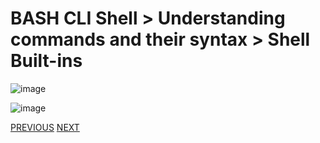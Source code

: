 # BASH CLI Shell > Understanding commands and their syntax > Shell Built-ins

![image](https://user-images.githubusercontent.com/36435980/148658370-75f3de15-ecea-4a40-84a9-65ac0bde9089.png)

![image](https://user-images.githubusercontent.com/36435980/148658397-1e537f6f-cbcd-4c91-8783-ea0c4a541aa6.png)


[PREVIOUS](./topic_3.md)     [NEXT](./topic_5.md)
